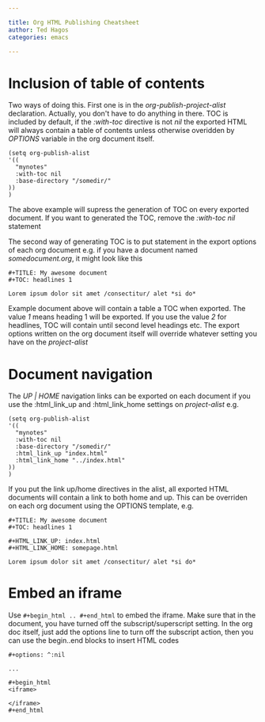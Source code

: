 ```yaml
---

title: Org HTML Publishing Cheatsheet
author: Ted Hagos
categories: emacs

---
```


# Inclusion of table of contents

Two ways of doing this. First one is in the *org-publish-project-alist* declaration. Actually, you don't have to do anything in there. TOC is included by default, if the *:with-toc* directive is not *nil* the exported HTML will always contain a table of contents unless otherwise overidden by *OPTIONS* variable in the org document itself.

    (setq org-publish-alist
    '((
      "mynotes"
      :with-toc nil
      :base-directory "/somedir/"
    ))
    )

The above example will supress the generation of TOC on every exported document. If you want to generated the TOC, remove the *:with-toc nil* statement

The second way of generating TOC is to put statement in the export options of each org document e.g. if you have a document named *somedocument.org*, it might look like this

    #+TITLE: My awesome document
    #+TOC: headlines 1
    
    Lorem ipsum dolor sit amet /consectitur/ alet *si do*

Example document above will contain a table a TOC when exported. The value *1* means heading 1 will be exported. If you use the value *2* for headlines, TOC will contain until second level headings etc. The export options written on the org document itself will override whatever setting you have on the *project-alist* 

# Document navigation

The *UP | HOME* navigation links can be exported on each document if you use the :html\_link\_up and :html\_link\_home settings on *project-alist* e.g.

    (setq org-publish-alist
    '((
      "mynotes"
      :with-toc nil
      :base-directory "/somedir/"
      :html_link_up "index.html"
      :html_link_home "../index.html"
    ))
    )

If you put the link up/home directives in the alist, all exported HTML documents will contain a link to both home and up. This can be overriden on each org document using the OPTIONS template, e.g.

    #+TITLE: My awesome document
    #+TOC: headlines 1
    
    #+HTML_LINK_UP: index.html
    #+HTML_LINK_HOME: somepage.html 
    
    Lorem ipsum dolor sit amet /consectitur/ alet *si do*

# Embed an iframe

Use `#+begin_html .. #+end_html` to embed the iframe. Make sure that in the document, you have turned off the subscript/superscript setting. In the org doc itself, just add the options line to turn off the subscript action, then you can use the begin..end blocks to insert HTML codes

    #+options: ^:nil
    
    ...
    
    #+begin_html
    <iframe> 
    
    </iframe>
    #+end_html
